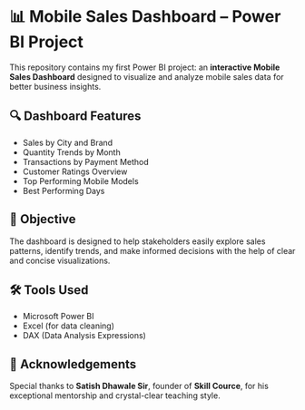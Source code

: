 # 📊 Mobile Sales Dashboard – Power BI Project

This repository contains my first Power BI project: an **interactive Mobile Sales Dashboard** designed to visualize and analyze mobile sales data for better business insights.

## 🔍 Dashboard Features

- Sales by City and Brand
- Quantity Trends by Month
- Transactions by Payment Method
- Customer Ratings Overview
- Top Performing Mobile Models
- Best Performing Days

## 📌 Objective

The dashboard is designed to help stakeholders easily explore sales patterns, identify trends, and make informed decisions with the help of clear and concise visualizations.

## 🛠️ Tools Used

- Microsoft Power BI
- Excel (for data cleaning)
- DAX (Data Analysis Expressions)

## 🙏 Acknowledgements

Special thanks to **Satish Dhawale Sir**, founder of **Skill Cource**, for his exceptional mentorship and crystal-clear teaching style.


